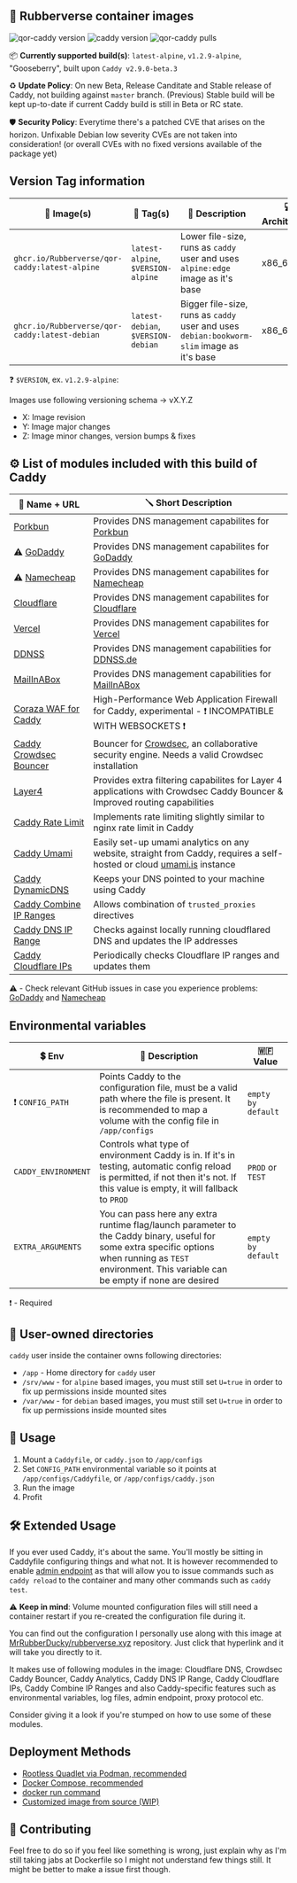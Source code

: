 ## 🦆 Rubberverse container images

![qor-caddy version](https://img.shields.io/badge/Image_Version-v1.2.9-purple) ![caddy version](https://img.shields.io/badge/Caddy_Version-v2.9.0_beta.3-brown
) ![qor-caddy pulls](https://img.shields.io/docker/pulls/mrrubberducky/qor-caddy)

📦 **Currently supported build(s)**: `latest-alpine`, `v1.2.9-alpine`, "Gooseberry", built upon `Caddy v2.9.0-beta.3`

♻️ **Update Policy**: On new Beta, Release Canditate and Stable release of Caddy, not building against `master` branch. (Previous) Stable build will be kept up-to-date if current Caddy build is still in Beta or RC state.

🛡️ **Security Policy**: Everytime there's a patched CVE that arises on the horizon. Unfixable Debian low severity CVEs are not taken into consideration! (or overall CVEs with no fixed versions available of the package yet)

## Version Tag information

| 🐳 Image(s) | 📁 Tag(s) | 📓 Description | 💻 Architecture |
|----------|--------|-------------|---------------|
| `ghcr.io/Rubberverse/qor-caddy:latest-alpine` | `latest-alpine`, `$VERSION-alpine` | Lower file-size, runs as `caddy` user and uses `alpine:edge` image as it's base | x86_64 |
| `ghcr.io/Rubberverse/qor-caddy:latest-debian` | `latest-debian`, `$VERSION-debian` | Bigger file-size, runs as `caddy` user and uses `debian:bookworm-slim` image as it's base | x86_64 |

❓ `$VERSION`, ex. `v1.2.9-alpine`:

Images use following versioning schema -> vX.Y.Z

- X: Image revision
- Y: Image major changes
- Z: Image minor changes, version bumps & fixes

## ⚙️ List of modules included with this build of Caddy

| 🔧 Name + URL | 🪛 Short Description |
|------------|-------------------|
| [Porkbun](https://github.com/caddy-dns/porkbun) | Provides DNS management capabilites for [Porkbun](https://porkbun.com) |
| ⚠️ [GoDaddy](https://github.com/caddy-dns/godaddy) | Provides DNS management capabilites for [GoDaddy](https://godaddy.com) |
| ⚠️ [Namecheap](https://github.com/caddy-dns/namecheap) | Provides DNS management capabilites for [Namecheap](https://namecheap.com) |
| [Cloudflare](https://github.com/caddy-dns/cloudflare) | Provides DNS management capabilites for [Cloudflare](https://cloudflare.com) |
| [Vercel](https://github.com/caddy-dns/vercel) | Provides DNS management capabilites for [Vercel](https://vercel.com) |
| [DDNSS](https://github.com/caddy-dns/ddnss) | Provides DNS management capabilities for [DDNSS.de](https://ddnss.de) |
| [MailInABox](https://github.com/caddy-dns/mailinabox) | Provides DNS management capabilities for [MailInABox](https://mailinabox.email/) |
| [Coraza WAF for Caddy](https://github.com/corazawaf/coraza-caddy) | High-Performance Web Application Firewall for Caddy, experimental - ❗ INCOMPATIBLE WITH WEBSOCKETS ❗ |
| [Caddy Crowdsec Bouncer](https://github.com/hslatman/caddy-crowdsec-bouncer) | Bouncer for [Crowdsec](https://www.crowdsec.net/), an collaborative security engine. Needs a valid Crowdsec installation |
| [Layer4](https://github.com/hslatman/caddy-crowdsec-bouncer/layer4) | Provides extra filtering capabilites for Layer 4 applications with Crowdsec Caddy Bouncer & Improved routing capabilities |
| [Caddy Rate Limit](github.com/mholt/caddy-ratelimit) | Implements rate limiting slightly similar to nginx rate limit in Caddy |
| [Caddy Umami](https://github.com/jonaharagon/caddy-umami) | Easily set-up umami analytics on any website, straight from Caddy, requires a self-hosted or cloud [umami.is](https://umami.is) instance |
| [Caddy DynamicDNS](https://github.com/mholt/caddy-dynamicdns) | Keeps your DNS pointed to your machine using Caddy |
| [Caddy Combine IP Ranges](https://github.com/fvbommel/caddy-combine-ip-ranges) | Allows combination of `trusted_proxies` directives |
| [Caddy DNS IP Range](https://github.com/fvbommel/caddy-dns-ip-range) | Checks against locally running cloudflared DNS and updates the IP addresses |
| [Caddy Cloudflare IPs](https://github.com/WeidiDeng/caddy-cloudflare-ip) | Periodically checks Cloudflare IP ranges and updates them |

⚠️ - Check relevant GitHub issues in case you experience problems: [GoDaddy](https://github.com/Rubberverse/qor-caddy/issues/15) and [Namecheap](https://github.com/Rubberverse/qor-caddy/issues/16)

## Environmental variables

| 💲 Env | 📓 Description | 🇼🇫 Value |
|-----|-------------|---------|
| ❗ `CONFIG_PATH`   | Points Caddy to the configuration file, must be a valid path where the file is present. It is recommended to map a volume with the config file in `/app/configs` | `empty by default`
| `CADDY_ENVIRONMENT` | Controls what type of environment Caddy is in. If it's in testing, automatic config reload is permitted, if not then it's not. If this value is empty, it will fallback to `PROD` | `PROD` or `TEST` |
| `EXTRA_ARGUMENTS`   | You can pass here any extra runtime flag/launch parameter to the Caddy binary, useful for some extra specific options when running as `TEST` environment. This variable can be empty if none are desired | `empty by default`

❗ - Required

## 📂 User-owned directories

`caddy` user inside the container owns following directories: 

- `/app` - Home directory for `caddy` user
- `/srv/www` - for `alpine` based images, you must still set `U=true` in order to fix up permissions inside mounted sites
- `/var/www` - for `debian` based images, you must still set `U=true` in order to fix up permissions inside mounted sites

## 🔨 Usage

1. Mount a `Caddyfile`, or `caddy.json` to `/app/configs`
2. Set `CONFIG_PATH` environmental variable so it points at `/app/configs/Caddyfile`, or `/app/configs/caddy.json`
3. Run the image
4. Profit

## 🛠️ Extended Usage

If you ever used Caddy, it's about the same. You'll mostly be sitting in Caddyfile configuring things and what not. It is however recommended to enable [admin endpoint](https://caddyserver.com/docs/caddyfile/options#admin) as that will allow you to issue commands such as `caddy reload` to the container and many other commands such as `caddy test`.

⚠️ **Keep in mind**: Volume mounted configuration files will still need a container restart if you re-created the configuration file during it.

You can find out the configuration I personally use along with this image at [MrRubberDucky/rubberverse.xyz](https://github.com/MrRubberDucky/rubberverse.xyz/blob/main/Generic/Configurations/caddy/Caddyfile) repository. Just click that hyperlink and it will take you directly to it.

It makes use of following modules in the image: Cloudflare DNS, Crowdsec Caddy Bouncer, Caddy Analytics, Caddy DNS IP Range, Caddy Cloudflare IPs, Caddy Combine IP Ranges and also Caddy-specific features such as environmental variables, log files, admin endpoint, proxy protocol etc.

Consider giving it a look if you're stumped on how to use some of these modules.

## Deployment Methods

- [Rootless Quadlet via Podman, recommended](https://github.com/Rubberverse/qor-caddy/blob/main/Setup.md#-quadlet-experimental-recommended)
- [Docker Compose, recommended](https://github.com/Rubberverse/qor-caddy/blob/main/Setup.md#-with-docker-compose-recommended)
- [docker run command](https://github.com/Rubberverse/qor-caddy/blob/main/Setup.md#%EF%B8%8F-manually-without-docker-compose)
- [Customized image from source (WIP)](https://github.com/Rubberverse/qor-caddy/blob/main/Setup.md#from-source)

## 🥰 Contributing

Feel free to do so if you feel like something is wrong, just explain why as I'm still taking jabs at Dockerfile so I might not understand few things still. It might be better to make a issue first though.
